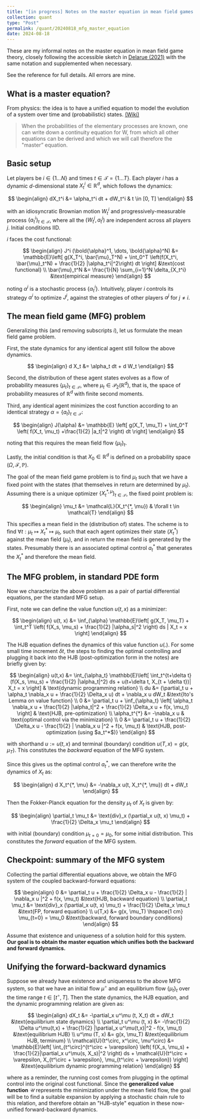 ```yaml
---
title: "[in progress] Notes on the master equation in mean field games (Delarue 2021)"
collection: quant
type: "Post"
permalink: /quant/20240818_mfg_master_equation
date: 2024-08-18
---
```


These are my informal notes on the master equation in mean field game theory, closely following the accessible sketch in [Delarue (2021)](https://www.ams.org/meetings/shortcourse/Delarue_AMS.pdf) with the same notation and supplemented when necessary.

See the reference for full details. All errors are mine.

## What is a master equation?

From physics: the idea is to have a unified equation to model the evolution of a system over time and (probabilistic) states. [(Wiki)](https://en.wikipedia.org/wiki/Master_equation)

> When the probabilities of the elementary processes are known, one can write down a continuity equation for W, from which all other equations can be derived and which we will call therefore the "master” equation.

## Basic setup

Let players be $i \in \{1 \dots N\}$ and times $t \in \mathcal{T} = \{1 \dots T\}$. Each player $i$ has a dynamic $d$-dimensional state $X^i_t \in \mathbb{R}^d$, which follows the dynamics:

$$
\begin{align}
    dX_t^i &= \alpha_t^i dt + dW_t^i & t \in [0, T]
\end{align}
$$

with an idiosyncratic Brownian motion $W_t^i$ and progressively-measurable process $\{a_t^i\}_{t \in \mathcal{T}}$, where all the $(W_t^j, a_t^j)$ are independent across all players $j$. Initial conditions IID.

$i$ faces the cost functional:

$$
\begin{align}
    J^i (\bold{\alpha}^1, \dots, \bold{\alpha}^N) &= \mathbb{E}\left[
        g(X_T^i, \bar{\mu}_T^N) +
        \int_0^T \left(f(X_t^i, \bar{\mu}_t^N) + \frac{1}{2} |\alpha_t^i|^2\right) dt
    \right] &\text{cost functional} \\
    \bar{\mu}_t^N &= \frac{1}{N} \sum_{i=1}^N \delta_{X_t^i} &\text{empirical measure}
\end{align}
$$

noting $\alpha^i$ is a stochastic process $\{\alpha^i_t\}$. Intuitively, player $i$ controls its strategy $\alpha^i$ to optimize $J^i$, against the strategies of other players $\alpha^j$ for $j \neq i$.

## The mean field game (MFG) problem

Generalizing this (and removing subscripts $i$), let us formulate the mean field game problem.

First, the state dynamics for any identical agent still follow the above dynamics.

$$
\begin{align}
    d X_t &= \alpha_t dt + d W_t
\end{align}
$$

Second, the distribution of these agent states evolves as a flow of probability measures $\{\mu_t\}_{t \in \mathcal{T}}$, where $\mu_t \in \mathcal{P}_2(\mathbb{R}^d)$, that is, the space of probability measures of $\mathbb{R}^d$ with finite second moments.

Third, any identical agent minimizes the cost function according to an identical strategy $\alpha = \{a_t\}_{t \in \mathcal{T}}$:

$$
\begin{align}
    J(\alpha) &= \mathbb{E} \left[
        g(X_T, \mu_T) + \int_0^T \left( f(X_t, \mu_t) +\frac{1}{2} |a_t|^2 \right) dt
    \right]
\end{align}
$$

noting that this requires the mean field flow $\{\mu_t\}_t$.

Lastly, the initial condition is that $X_0 \in \mathbb{R}^d$ is defined on a probability space $(\Omega, \mathcal{F}, \mathbb{P})$.

The goal of the mean field game problem is to find $\mu_t$ such that we have a fixed point with the states (that themselves in return are determined by $\mu_t$). Assuming there is a unique optimizer $\{X_t^{*, \mu}\}_{t \in \mathcal{T}}$, the fixed point problem is:

$$
\begin{align}
    \mu_t &= \mathcal{L}(X_t^{*, \mu}) & \forall t \in \mathcal{T}
\end{align}
$$

This specifies a mean field in the (distribution of) states. The scheme is to find $\forall t: \mu_t \mapsto X_t^{*} \mapsto \mu_t$, such that each agent optimizes their state ($X_t^*$) against the mean field ($\mu_t$), and in return the mean field is generated by the states. Presumably there is an associated optimal control $a_t^{*}$ that generates the $X_t^{*}$ and therefore the mean field.

## The MFG problem, in standard PDE form

Now we characterize the above problem as a pair of partial differential equations, per the standard MFG setup.

First, note we can define the value function $u(t, x)$ as a minimizer:

$$
\begin{align}
    u(t, x) &= \inf_{\alpha} \mathbb{E}\left[
        g(X_T, \mu_T) + \int_t^T \left(
            f(X_s, \mu_s) + \frac{1}{2} |\alpha_s|^2
        \right) ds | X_t = x
    \right]
\end{align}
$$

The HJB equation defines the dynamics of this value function $u(.)$. For some small time increment $\delta t$, the steps to finding the optimal controlling and plugging it back into the HJB (post-optimization form in the notes) are briefly given by:

$$
\begin{align}
    u(t,x) &= \int_{\alpha_t} \mathbb{E}\left[
        \int_t^{t+\delta t} (f(X_s, \mu_s) + \frac{1}{2} |\alpha_t|^2) ds + u(t+\delta t, X_{t + \delta t})| X_t = x
    \right] & \text{dynamic programming relation} \\
    du &= (\partial_t u + \alpha_t \nabla_x u + \frac{1}{2} \Delta_x u) dt + \nabla_x u dW_t &\text{Ito's Lemma on value function} \\
    0 &= \partial_t u + \inf_{\alpha_t} \left[
        \alpha_t \nabla_x u + \frac{1}{2} |\alpha_t|^2 +
        \frac{1}{2} \Delta_x u + f(x, \mu_t)
    \right] & \text{HJB, pre-optimization} \\
    \alpha_t^{*} &= -\nabla_x u & \text{optimal control via the minimization} \\
    0 &= \partial_t u + \frac{1}{2} \Delta_x u - \frac{1}{2} | \nabla_x u |^2 + f(x, \mu_t) & \text{HJB, post-optimization (using $a_t^*$)}
\end{align}
$$

with shorthand $u := u(t, x)$ and terminal (boundary) condition $u(T, x) = g(x, \mu_T)$. This constitutes the *backward* equation of the MFG system.

Since this gives us the optimal control $a_t^*$, we can therefore write the dynamics of $X_t$ as:

$$
\begin{align}
    d X_t^{*, \mu} &= -\nabla_x u(t, X_t^{*, \mu}) dt + dW_t
\end{align}
$$

Then the Fokker-Planck equation for the density $\mu_t$ of $X_t$ is given by:

$$
\begin{align}
    \partial_t \mu_t &= \text{div}_x (\partial_x u(t, x) \mu_t) + \frac{1}{2} \Delta_x \mu_t
\end{align}
$$

with initial (boundary) condition $\mu_{t=0} = \mu_0$, for some initial distribution. This constitutes the *forward* equation of the MFG system.

## Checkpoint: summary of the MFG system

Collecting the partial differential equations above, we obtain the MFG system of the coupled backward-forward equations:

$$
\begin{align}
    0 &= \partial_t u + \frac{1}{2} \Delta_x u - \frac{1}{2} | \nabla_x u |^2 + f(x, \mu_t) &\text{HJB, backward equation} \\ 
    \partial_t \mu_t &= \text{div}_x (\partial_x u(t, x) \mu_t) + \frac{1}{2} \Delta_x \mu_t &\text{FP, forward equation} \\
    u(T,x) &= g(x, \mu_T) \hspace{1 cm} \mu_{t=0} = \mu_0 &\text{backward, forward boundary conditions}
\end{align}
$$

Assume that existence and uniqueness of a solution hold for this system. **Our goal is to obtain the master equation which unifies both the backward and forward dynamics.**

## Unifying the forward-backward dynamics

Suppose we already have existence and uniqueness to the above MFG system, so that we have an initial flow $\mu^\circ$ and an equilibrium flow $\{\mu_t\}_t$ over the time range $t \in [t^\circ, T]$. Then the state dynamics, the HJB equation, and the dynamic programming relation are given as:

$$
\begin{align}
    dX_t &= -\partial_x u^\mu (t, X_t) dt + dW_t &\text{equilibrium state dynamics} \\
    \partial_t u^\mu (t, x) &= -\frac{1}{2} \Delta u^\mu(t,x) + \frac{1}{2} |\partial_x u^\mu(t,x)|^2 - f(x, \mu_t) &\text{equilibrium HJB} \\
    u^\mu (T, x) &= g(x, \mu_T) &\text{equilibrium HJB, terminum} \\
    \mathcal{U}(t^\circ, x^\circ, \mu^\circ) &= \mathbb{E}\left[
        \int_{t^\circ}^{t^\circ + \varepsilon}
            \left( f(X_s, \mu_s) + \frac{1}{2}|\partial_x u^\mu(s, X_s)|^2 \right) ds +
        \mathcal{U}(t^\circ + \varepsilon, X_{t^\circ + \varepsilon}, \mu_{t^\circ + \varepsilon})
    \right] &\text{equilibrium dynamic programming relation}
\end{align}
$$

where as a reminder, the running cost comes from plugging in the optimal control into the original cost functional. Since the **generalized value function** $\mathcal{U}$ represents the minimization under the mean field flow, the goal will be to find a suitable expansion by applying a stochastic chain rule to this relation, and therefore obtain an "HJB-style" equation in these now-unified forward-backward dynamics.

